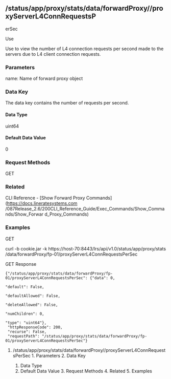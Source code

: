## /status/app/proxy/stats/data/forwardProxy/<name>/proxyServerL4ConnRequestsP
erSec

Use

Use to view the number of L4 connection requests per second made to the
servers due to L4 client connection requests.

### Parameters

name: Name of forward proxy object

### Data Key

The data key contains the number of requests per second.

#### Data Type

uint64

#### Default Data Value

0

### Request Methods

GET

### Related

CLI Reference - [Show Forward Proxy Commands](https://docs.lineratesystems.com
/087Release_2.6/200CLI_Reference_Guide/Exec_Commands/Show_Commands/Show_Forwar
d_Proxy_Commands)

### Examples

GET

curl -b cookie.jar -k https://host-70:8443/lrs/api/v1.0/status/app/proxy/stats
/data/forwardProxy/fp-01/proxyServerL4ConnRequestsPerSec

GET Response

    
    {"/status/app/proxy/stats/data/forwardProxy/fp-01/proxyServerL4ConnRequestsPerSec": {"data": 0,
                                                                                          "default": False,
                                                                                          "defaultAllowed": False,
                                                                                          "deleteAllowed": False,
                                                                                          "numChildren": 0,
                                                                                          "type": "uint64"},
     "httpResponseCode": 200,
     "recurse": False,
     "requestPath": "/status/app/proxy/stats/data/forwardProxy/fp-01/proxyServerL4ConnRequestsPerSec"}
    

  1. /status/app/proxy/stats/data/forwardProxy/<name>/proxyServerL4ConnRequestsPerSec
    1. Parameters
    2. Data Key
      1. Data Type
      2. Default Data Value
    3. Request Methods
    4. Related
    5. Examples

